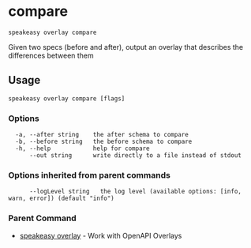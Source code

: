# compare  
`speakeasy overlay compare`  


Given two specs (before and after), output an overlay that describes the differences between them  

## Usage

```
speakeasy overlay compare [flags]
```

### Options

```
  -a, --after string    the after schema to compare
  -b, --before string   the before schema to compare
  -h, --help            help for compare
      --out string      write directly to a file instead of stdout
```

### Options inherited from parent commands

```
      --logLevel string   the log level (available options: [info, warn, error]) (default "info")
```

### Parent Command

* [speakeasy overlay](README.md)	 - Work with OpenAPI Overlays
